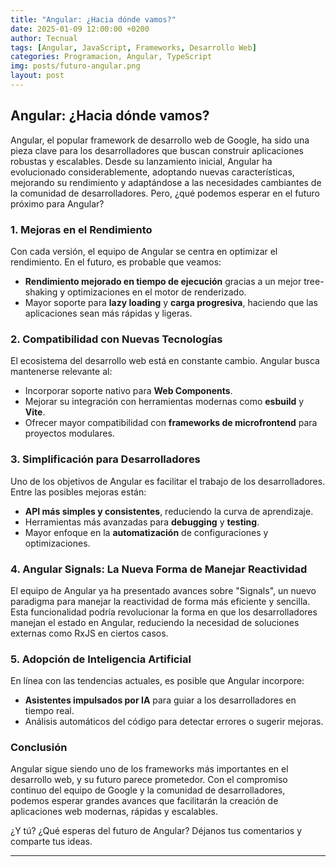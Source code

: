 ```yaml
---
title: "Angular: ¿Hacia dónde vamos?"
date: 2025-01-09 12:00:00 +0200
author: Tecnual
tags: [Angular, JavaScript, Frameworks, Desarrollo Web]
categories: Programacion, Angular, TypeScript
img: posts/futuro-angular.png
layout: post
---
```


## Angular: ¿Hacia dónde vamos?

Angular, el popular framework de desarrollo web de Google, ha sido una pieza clave para los desarrolladores que buscan construir aplicaciones robustas y escalables. Desde su lanzamiento inicial, Angular ha evolucionado considerablemente, adoptando nuevas características, mejorando su rendimiento y adaptándose a las necesidades cambiantes de la comunidad de desarrolladores. Pero, ¿qué podemos esperar en el futuro próximo para Angular?

### 1. **Mejoras en el Rendimiento**

Con cada versión, el equipo de Angular se centra en optimizar el rendimiento. En el futuro, es probable que veamos:

- **Rendimiento mejorado en tiempo de ejecución** gracias a un mejor tree-shaking y optimizaciones en el motor de renderizado.
- Mayor soporte para **lazy loading** y **carga progresiva**, haciendo que las aplicaciones sean más rápidas y ligeras.

### 2. **Compatibilidad con Nuevas Tecnologías**

El ecosistema del desarrollo web está en constante cambio. Angular busca mantenerse relevante al:

- Incorporar soporte nativo para **Web Components**.
- Mejorar su integración con herramientas modernas como **esbuild** y **Vite**.
- Ofrecer mayor compatibilidad con **frameworks de microfrontend** para proyectos modulares.

### 3. **Simplificación para Desarrolladores**

Uno de los objetivos de Angular es facilitar el trabajo de los desarrolladores. Entre las posibles mejoras están:

- **API más simples y consistentes**, reduciendo la curva de aprendizaje.
- Herramientas más avanzadas para **debugging** y **testing**.
- Mayor enfoque en la **automatización** de configuraciones y optimizaciones.

### 4. **Angular Signals: La Nueva Forma de Manejar Reactividad**

El equipo de Angular ya ha presentado avances sobre "Signals", un nuevo paradigma para manejar la reactividad de forma más eficiente y sencilla. Esta funcionalidad podría revolucionar la forma en que los desarrolladores manejan el estado en Angular, reduciendo la necesidad de soluciones externas como RxJS en ciertos casos.

### 5. **Adopción de Inteligencia Artificial**

En línea con las tendencias actuales, es posible que Angular incorpore:

- **Asistentes impulsados por IA** para guiar a los desarrolladores en tiempo real.
- Análisis automáticos del código para detectar errores o sugerir mejoras.

### Conclusión

Angular sigue siendo uno de los frameworks más importantes en el desarrollo web, y su futuro parece prometedor. Con el compromiso continuo del equipo de Google y la comunidad de desarrolladores, podemos esperar grandes avances que facilitarán la creación de aplicaciones web modernas, rápidas y escalables.

¿Y tú? ¿Qué esperas del futuro de Angular? Déjanos tus comentarios y comparte tus ideas.

---